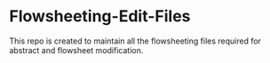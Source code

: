 # Flowsheeting-Edit-Files

This repo is created to maintain all the flowsheeting files required for abstract and flowsheet modification.
